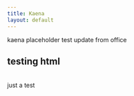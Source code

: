 ```yaml
---
title: Kaena
layout: default
---
```

kaena placeholder test
update from office
<p><h2>testing html</h2><br>
just a test</p>
